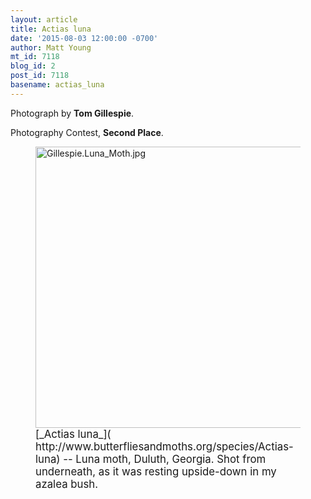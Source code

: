 ```yaml
---
layout: article
title: Actias luna
date: '2015-08-03 12:00:00 -0700'
author: Matt Young
mt_id: 7118
blog_id: 2
post_id: 7118
basename: actias_luna
---
```

Photograph by **Tom Gillespie**.

Photography Contest, **Second Place**.

<figure>
<img src="/PT/uploads/2015/Gillespie.Luna_Moth.jpg" alt="Gillespie.Luna_Moth.jpg" width="600" height="450" />
<figcaption markdown="span">
<big>[_Actias luna_]( http://www.butterfliesandmoths.org/species/Actias-luna) -- Luna moth, Duluth, Georgia. Shot from underneath, as it was resting upside-down in my azalea bush.</big>

</figcaption>
</figure>
